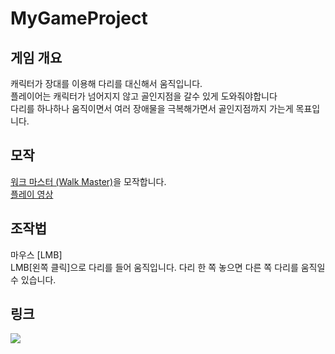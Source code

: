 # MyGameProject


## 게임 개요
 캐릭터가 장대를 이용해 다리를 대신해서 움직입니다.  
 플레이어는 캐릭터가 넘어지지 않고 골인지점을 갈수 있게 도와줘야합니다  
 다리를 하나하나 움직이면서 여러 장애물을 극복해가면서 골인지점까지 가는게 목표입니다.  

## 모작
[워크 마스터 (Walk Master)](https://play.google.com/store/apps/details?id=fi.twomenandadog.walkmaster&hl=ko&gl=US)을 모작합니다.  
[플레이 영상](https://youtu.be/iDHZA3JjDac)  
## 조작법
 마우스 [LMB]  
LMB[왼쪽 클릭]으로 다리를 들어 움직입니다.
다리 한 쪽 놓으면 다른 쪽 다리를 움직일 수 있습니다.

## 링크
<a href="https://www.youtube.com/watch?v=6nOiIdkRH6I"><img src="https://img.shields.io/badge/Youtube-FF0000?style=for-the-badge&logo=Youtube&logoColor=white"></a>
